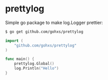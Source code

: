 prettylog
============

Simple go package to make log.Logger prettier:

```bash
$ go get github.com/gohxs/prettylog
```

```go
import (
	"github.com/gohxs/prettylog"
)

func main() {
	prettylog.Global()
	log.Println("Hello")
}
```
